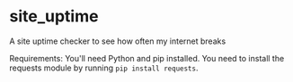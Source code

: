 # site_uptime
A site uptime checker to see how often my internet breaks

Requirements:
You'll need Python and pip installed.
You need to install the requests module by running `pip install requests`.
